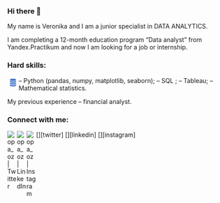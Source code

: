 ### Hi there 👋

My name is Veronika and I am a junior specialist in DATA ANALYTICS.  

I am completing a 12-month education program “Data analyst” from Yandex.Practikum and now I am looking for a job or internship.

### Hard skills:
–	Python (pandas, numpy, matplotlib, seaborn);
–	SQL <img align="left" alt="SQL" width="26px" src="https://raw.githubusercontent.com/github/explore/80688e429a7d4ef2fca1e82350fe8e3517d3494d/topics/sql/sql.png" /> ;
–	Tableau;
–	Mathematical statistics.

My previous experience – financial analyst.


### Connect with me:
[<img align="left" alt="opa_oz | Twitter" width="22px" src="https://cdn.jsdelivr.net/npm/simple-icons@v3/icons/twitter.svg" />][twitter]
[<img align="left" alt="opa_oz | LinkedIn" width="22px" src="https://cdn.jsdelivr.net/npm/simple-icons@v3/icons/linkedin.svg" />][linkedin]
[<img align="left" alt="opa_oz | Instagram" width="22px" src="https://cdn.jsdelivr.net/npm/simple-icons@v3/icons/instagram.svg" />][instagram]
